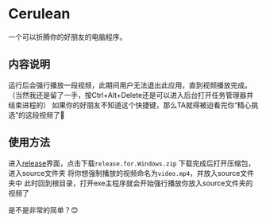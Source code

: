# Cerulean
一个可以折腾你的好朋友的电脑程序。

## 内容说明
运行后会强行播放一段视频，此期间用户无法退出此应用，直到视频播放完成。（当然我还是留了一手，按Ctrl+Alt+Delete还是可以进入后台打开任务管理器并结束进程的）
如果你的好朋友不知道这个快捷键，那么TA就得被迫看完你“精心挑选”的这段视频了🤣

## 使用方法
进入[release](https://github.com/FangZirui-E5/Cerulean/releases)界面，点击下载```release.for.Windows.zip```
下载完成后打开压缩包，进入source文件夹
将你想强制播放的视频命名为```video.mp4```，并放入source文件夹中
此时回到根目录，打开exe主程序就会开始强行播放你放入source文件夹的视频了

是不是非常的简单？😊
